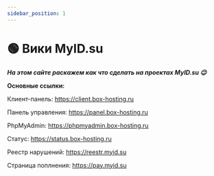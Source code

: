 ```yaml
---
sidebar_position: 1
---
```


# 🟢 Вики MyID.su
***На этом сайте раскажем как что сделать на проектах MyID.su 😉***

**Основные ссылки:**

Клиент-панель: https://client.box-hosting.ru

Панель управления: https://panel.box-hosting.ru

PhpMyAdmin: https://phpmyadmin.box-hosting.ru

Статус: https://status.box-hosting.ru

Реестр нарушений: https://reestr.myid.su

Страница поплнения: https://pay.myid.su